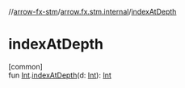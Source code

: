 //[arrow-fx-stm](../../index.md)/[arrow.fx.stm.internal](index.md)/[indexAtDepth](index-at-depth.md)

# indexAtDepth

[common]\
fun [Int](https://kotlinlang.org/api/latest/jvm/stdlib/kotlin/-int/index.html).[indexAtDepth](index-at-depth.md)(d: [Int](https://kotlinlang.org/api/latest/jvm/stdlib/kotlin/-int/index.html)): [Int](https://kotlinlang.org/api/latest/jvm/stdlib/kotlin/-int/index.html)
